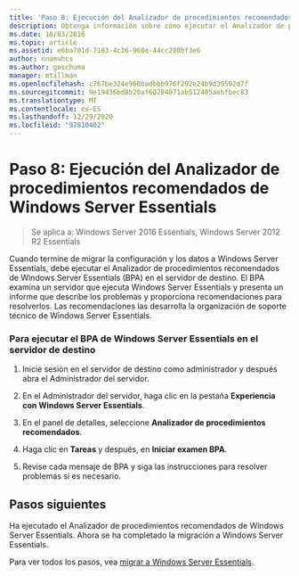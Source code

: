 ```yaml
---
title: 'Paso 8: Ejecución del Analizador de procedimientos recomendados de Windows Server Essentials'
description: Obtenga información sobre cómo ejecutar el Analizador de procedimientos recomendados de Windows Server Essentials.
ms.date: 10/03/2016
ms.topic: article
ms.assetid: e6ba701d-7183-4c26-960e-44cc280bf3e6
author: nnamuhcs
ms.author: geschuma
manager: mtillman
ms.openlocfilehash: c767be324e960badbbb976f292e24b9d39502d7f
ms.sourcegitcommit: 9e19436bd8b20af60284071ab512405aebfbec83
ms.translationtype: MT
ms.contentlocale: es-ES
ms.lasthandoff: 12/29/2020
ms.locfileid: "97810402"
---
```

# <a name="step-8-run-the-windows-server-essentials-best-practices-analyzer"></a>Paso 8: Ejecución del Analizador de procedimientos recomendados de Windows Server Essentials

>Se aplica a: Windows Server 2016 Essentials, Windows Server 2012 R2 Essentials

Cuando termine de migrar la configuración y los datos a Windows Server Essentials, debe ejecutar el Analizador de procedimientos recomendados de Windows Server Essentials (BPA) en el servidor de destino. El BPA examina un servidor que ejecuta Windows Server Essentials y presenta un informe que describe los problemas y proporciona recomendaciones para resolverlos. Las recomendaciones las desarrolla la organización de soporte técnico de Windows Server Essentials.

### <a name="to-run-the--windows-server-essentials-bpa-on-the-destination-server"></a>Para ejecutar el BPA de Windows Server Essentials en el servidor de destino

1.  Inicie sesión en el servidor de destino como administrador y después abra el Administrador del servidor.

2.  En el Administrador del servidor, haga clic en la pestaña **Experiencia con Windows Server Essentials**.

3.  En el panel de detalles, seleccione **Analizador de procedimientos recomendados**.

4.  Haga clic en **Tareas** y después, en **Iniciar examen BPA**.

5.  Revise cada mensaje de BPA y siga las instrucciones para resolver problemas si es necesario.

## <a name="next-steps"></a>Pasos siguientes
 Ha ejecutado el Analizador de procedimientos recomendados de Windows Server Essentials. Ahora se ha completado la migración a Windows Server Essentials.


Para ver todos los pasos, vea [migrar a Windows Server Essentials](Migrate-from-Previous-Versions-to-Windows-Server-Essentials-or-Windows-Server-Essentials-Experience.md).

